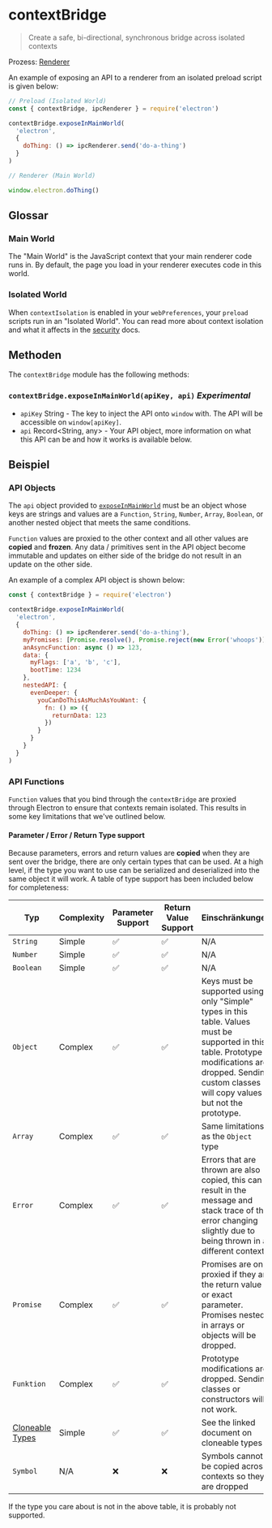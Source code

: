 # contextBridge

> Create a safe, bi-directional, synchronous bridge across isolated contexts

Prozess: [Renderer](../glossary.md#renderer-process)

An example of exposing an API to a renderer from an isolated preload script is given below:

```javascript
// Preload (Isolated World)
const { contextBridge, ipcRenderer } = require('electron')

contextBridge.exposeInMainWorld(
  'electron',
  {
    doThing: () => ipcRenderer.send('do-a-thing')
  }
)
```

```javascript
// Renderer (Main World)

window.electron.doThing()
```

## Glossar

### Main World

The "Main World" is the JavaScript context that your main renderer code runs in. By default, the page you load in your renderer executes code in this world.

### Isolated World

When `contextIsolation` is enabled in your `webPreferences`, your `preload` scripts run in an "Isolated World".  You can read more about context isolation and what it affects in the [security](../tutorial/security.md#3-enable-context-isolation-for-remote-content) docs.

## Methoden

The `contextBridge` module has the following methods:

### `contextBridge.exposeInMainWorld(apiKey, api)` _Experimental_

* `apiKey` String - The key to inject the API onto `window` with.  The API will be accessible on `window[apiKey]`.
* `api` Record<String, any> - Your API object, more information on what this API can be and how it works is available below.

## Beispiel

### API Objects

The `api` object provided to [`exposeInMainWorld`](#contextbridgeexposeinmainworldapikey-api-experimental) must be an object whose keys are strings and values are a `Function`, `String`, `Number`, `Array`, `Boolean`, or another nested object that meets the same conditions.

`Function` values are proxied to the other context and all other values are **copied** and **frozen**. Any data / primitives sent in the API object become immutable and updates on either side of the bridge do not result in an update on the other side.

An example of a complex API object is shown below:

```javascript
const { contextBridge } = require('electron')

contextBridge.exposeInMainWorld(
  'electron',
  {
    doThing: () => ipcRenderer.send('do-a-thing'),
    myPromises: [Promise.resolve(), Promise.reject(new Error('whoops'))],
    anAsyncFunction: async () => 123,
    data: {
      myFlags: ['a', 'b', 'c'],
      bootTime: 1234
    },
    nestedAPI: {
      evenDeeper: {
        youCanDoThisAsMuchAsYouWant: {
          fn: () => ({
            returnData: 123
          })
        }
      }
    }
  }
)
```

### API Functions

`Function` values that you bind through the `contextBridge` are proxied through Electron to ensure that contexts remain isolated.  This results in some key limitations that we've outlined below.

#### Parameter / Error / Return Type support

Because parameters, errors and return values are **copied** when they are sent over the bridge, there are only certain types that can be used. At a high level, if the type you want to use can be serialized and deserialized into the same object it will work.  A table of type support has been included below for completeness:

| Typ                                                                                                            | Complexity | Parameter Support | Return Value Support | Einschränkungen                                                                                                                                                                                                |
| -------------------------------------------------------------------------------------------------------------- | ---------- | ----------------- | -------------------- | -------------------------------------------------------------------------------------------------------------------------------------------------------------------------------------------------------------- |
| `String`                                                                                                       | Simple     | ✅                 | ✅                    | N/A                                                                                                                                                                                                            |
| `Number`                                                                                                       | Simple     | ✅                 | ✅                    | N/A                                                                                                                                                                                                            |
| `Boolean`                                                                                                      | Simple     | ✅                 | ✅                    | N/A                                                                                                                                                                                                            |
| `Object`                                                                                                       | Complex    | ✅                 | ✅                    | Keys must be supported using only "Simple" types in this table.  Values must be supported in this table.  Prototype modifications are dropped.  Sending custom classes will copy values but not the prototype. |
| `Array`                                                                                                        | Complex    | ✅                 | ✅                    | Same limitations as the `Object` type                                                                                                                                                                          |
| `Error`                                                                                                        | Complex    | ✅                 | ✅                    | Errors that are thrown are also copied, this can result in the message and stack trace of the error changing slightly due to being thrown in a different context                                               |
| `Promise`                                                                                                      | Complex    | ✅                 | ✅                    | Promises are only proxied if they are the return value or exact parameter.  Promises nested in arrays or objects will be dropped.                                                                              |
| `Funktion`                                                                                                     | Complex    | ✅                 | ✅                    | Prototype modifications are dropped.  Sending classes or constructors will not work.                                                                                                                           |
| [Cloneable Types](https://developer.mozilla.org/en-US/docs/Web/API/Web_Workers_API/Structured_clone_algorithm) | Simple     | ✅                 | ✅                    | See the linked document on cloneable types                                                                                                                                                                     |
| `Symbol`                                                                                                       | N/A        | ❌                 | ❌                    | Symbols cannot be copied across contexts so they are dropped                                                                                                                                                   |

If the type you care about is not in the above table, it is probably not supported.
